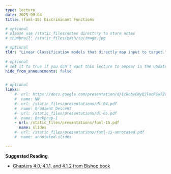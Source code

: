 ```yaml
---
type: lecture
date: 2025-09-04
title: (foml-15) Discriminant Functions

# optional
# please use /static_files/notes directory to store notes
# thumbnail: /static_files/path/to/image.jpg

# optional
tldr: "Linear Classification models that directly map input to target."
  
# optional
# set it to true if you don't want this lecture to appear in the updates section
hide_from_announcments: false


# optional
links: 
    #- url: https://docs.google.com/presentation/d/1cRebvCNyQJlocFSw7ZdAgM7NPZMNd49_6jfU4V1Vgj4/edit?usp=sharing
    #  name: NN
    #- url: /static_files/presentations/dl-04.pdf
    #  name: Gradient Descent
    #- url: /static_files/presentations/dl-05.pdf
    #  name: Backprop-1
    - url: /static_files/presentations/foml-15.pdf
      name: slides
    #- url: /static_files/presentations/foml-15-annotated.pdf
    #  name: annotated-slides

---
```


**Suggested Reading**
- [Chapters 4.0, 4.1.1, and 4.1.2 from Bishop book](https://www.microsoft.com/en-us/research/wp-content/uploads/2006/01/Bishop-Pattern-Recognition-and-Machine-Learning-2006.pdf)
